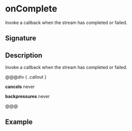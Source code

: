 # onComplete

Invoke a callback when the stream has completed or failed.

## Signature

## Description

Invoke a callback when the stream has completed or failed.


@@@div { .callout }

**cancels** never

**backpressures** never

@@@

## Example

